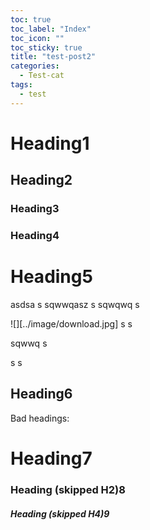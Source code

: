 ```yaml
---
toc: true
toc_label: "Index"
toc_icon: ""
toc_sticky: true
title: "test-post2"
categories:
  - Test-cat
tags:
  - test
---
```




# Heading1
## Heading2
### Heading3
### Heading4
# Heading5
asdsa
s
sqwwqasz
s
sqwqwq
s

![][../image/download.jpg]
s
s

sqwwq
s

s
s
## Heading6

Bad headings:

# Heading7
### Heading (skipped H2)8
##### Heading (skipped H4)9